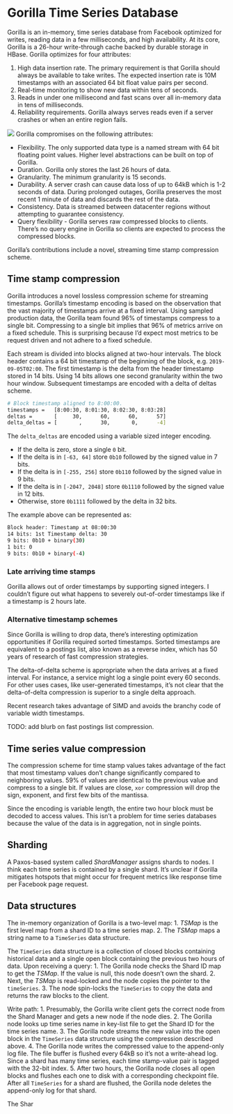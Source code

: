 # Gorilla Time Series Database

Gorilla is an in-memory, time series database from Facebook optimized for writes, reading data in a few milliseconds, and high availability.  At its core, Gorilla is a 26-hour write-through cache backed by durable storage in HBase. Gorilla optimizes for four attributes:

1.  High data insertion rate. The primary requirement is that Gorilla should always be available to take writes. The expected insertion rate is 10M timestamps with an associated 64 bit float value pairs per second.
2.  Real-time monitoring to show new data within tens of seconds.
3.  Reads in under one millisecond and fast scans over all in-memory data in tens of milliseconds.
4.  Reliability requirements. Gorilla always serves reads even if a server crashes or when an entire region fails.

![](assets/Image%209-30-19,%201-05%20AM.png)
Gorilla compromises on the following attributes:

-   Flexibility. The only supported data type is a named stream with 64 bit floating point values. Higher level abstractions can be built on top of Gorilla.
-   Duration. Gorilla only stores the last 26 hours of data. 
-   Granularity. The minimum granularity is 15 seconds.
-   Durability. A server crash can cause data loss of up to 64kB which is 1-2 seconds of data.  During prolonged outages, Gorilla preserves the most recent 1 minute of data and discards the rest of the data.
-   Consistency. Data is streamed between datacenter regions without attempting to guarantee consistency.
-   Query flexibility - Gorilla serves raw compressed blocks to clients.  There’s no query engine in Gorilla so clients are expected to process the compressed blocks.

Gorilla’s contributions include a novel, streaming time stamp compression scheme.

## Time stamp compression

Gorilla introduces a novel lossless compression scheme for streaming timestamps.  Gorilla’s timestamp encoding is based on the observation that the vast majority of timestamps arrive at a fixed interval. Using sampled production data, the Gorilla team found 96% of timestamps compress to a single bit. Compressing to a single bit implies that 96% of metrics arrive on a fixed schedule. This is surprising because I’d expect most metrics to be request driven and not adhere to a fixed schedule.

Each stream is divided into blocks aligned at two-hour intervals.  The block header contains a 64 bit timestamp of the beginning of the block, e.g. `2019-09-05T02:00`.  The first timestamp is the delta from the header timestamp stored in 14 bits. Using 14 bits allows one second granularity within the two hour window.  Subsequent timestamps are encoded with a delta of deltas scheme.

```bash
# Block timestamp aligned to 8:00:00.
timestamps =   [8:00:30, 8:01:30, 8:02:30, 8:03:28]
deltas =       [     30,      60,      60,      57]
delta_deltas = [       ,      30,       0,      -4]       
```

The `delta_deltas` are encoded using a variable sized integer encoding.

-   If the delta is zero, store a single `0` bit.
-   If the delta is in `[-63, 64]` store `0b10` followed by the signed value in 7 bits.
-   If the delta is in `[-255, 256]` store `0b110` followed by the signed value in 9 bits.
-   If the delta is in `[-2047, 2048]` store `0b1110` followed by the signed value in 12 bits.
-   Otherwise, store `0b1111` followed by the delta in 32 bits.

The example above can be represented as:

```bash
Block header: Timestamp at 08:00:30
14 bits: 1st Timestamp delta: 30
9 bits: 0b10 + binary(30)
1 bit: 0
9 bits: 0b10 + binary(-4)
```

### Late arriving time stamps

Gorilla allows out of order timestamps by supporting signed integers. I couldn’t figure out what happens to severely out-of-order timestamps like if a timestamp is 2 hours late.

### Alternative timestamp schemes

Since Gorilla is willing to drop data, there’s interesting optimization opportunities if Gorilla required sorted timestamps.  Sorted timestamps are equivalent to a postings list, also known as a reverse index, which has 50 years of research of fast  compression strategies.

The delta-of-delta scheme is appropriate when the data arrives at a fixed interval.  For instance, a service might log a single point every 60 seconds. For other uses cases, like user-generated timestamps, it’s not clear that the delta-of-delta compression is superior to a single delta approach.

Recent research takes advantage of SIMD and avoids the branchy code of variable width timestamps.

TODO: add blurb on fast postings list compression.

## Time series value compression

The compression scheme for time stamp values takes advantage of the fact that most timestamp values don’t change significantly compared to neighboring values.  59% of values are identical to the previous value and compress to a single bit. If values are close, `xor` compression will drop the sign, exponent, and first few bits of the mantissa.

Since the encoding is variable length, the entire two hour block must be decoded to access values. This isn’t a problem for time series databases because the value of the data is in aggregation, not in single points.

## Sharding

A Paxos-based system called _ShardManager_ assigns shards to nodes.  I think each time series is contained by a single shard.  It’s unclear if Gorilla mitigates hotspots that might occur for frequent metrics like response time per Facebook page request.

## Data structures

The in-memory organization of Gorilla is a two-level map:
1\. _TSMap_ is the first level map from a shard ID to a time series map.
2\. The _TSMap_ maps a string name to a `TimeSeries` data structure.

The `TimeSeries` data structure is a collection of closed blocks containing historical data and a single open block containing the previous two hours of data.  Upon receiving a query:
1\. The Gorilla node checks the Shard ID map to get the _TSMap_.  If the value is null, this node doesn’t own the shard.
2\. Next, the _TSMap_ is read-locked and the node copies the pointer to the `timeSeries`.
3\. The node spin-locks the `TimeSeries` to copy the data and returns the raw blocks to the client.

Write path:
1\. Presumably, the Gorilla write client gets the correct node from the Shard Manager and gets a new node if the node dies.
2\. The Gorilla node looks up time series name in key-list file to get the Shard ID for the time series name.
3\. The Gorilla node streams the new value into the open block in the `TimeSeries` data structure using the compression described above.
4\. The Gorilla node writes the compressed value to the append-only log file.  The file buffer is flushed every 64kB so it’s not a write-ahead log.  Since a shard has many time series, each time stamp-value pair is tagged with the 32-bit index.
5\. After two hours, the Gorilla node closes all open blocks and flushes each one to disk with a corresponding checkpoint file. After all `TimeSeries` for a shard are flushed, the Gorilla node deletes the append-only log for that shard.

The Shar
